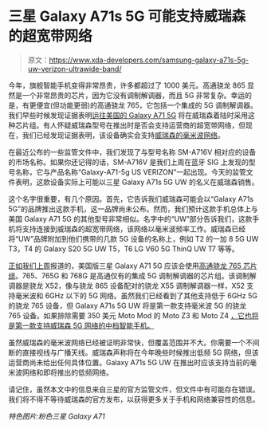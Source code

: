 # 三星 Galaxy A71s 5G 可能支持威瑞森的超宽带网络

> 原文：<https://www.xda-developers.com/samsung-galaxy-a71s-5g-uw-verizon-ultrawide-band/>

今年，旗舰智能手机变得非常昂贵，许多都超过了 1000 美元。高通骁龙 865 显然是一个非常昂贵的芯片，因为它没有调制解调器，而且 5G 非常复杂。幸运的是，有更便宜(但功能更弱)的高通骁龙 765，它包括一个集成的 5G 调制解调器。我们早些时候发现证据表明[运往美国的 Galaxy A71 5G](https://www.xda-developers.com/samsung-galaxy-a01-a11-a21-a51-galaxy-a51-5g-a71-5g-us-market/) 将在威瑞森着陆时采用这种芯片组。有人怀疑威瑞森型号在推出时是否会支持运营商的超宽带网络，但现在，我们已经发现证据表明，该设备确实会支持[威瑞森的毫米波网络](https://www.xda-developers.com/verizon-5g-network-cities/)。

在最近公布的一些监管文件中，我们发现了与型号名称 SM-A716V 相对应的设备的市场名称。如果你还记得的话，SM-A716V 是我们上周在蓝牙 SIG 上发现的型号名称，它与产品名称“Galaxy-A71-5g US VERIZON”一起出现。今天的监管文件表明，这款设备实际上可能以三星 Galaxy A71s 5G UW 的名义在威瑞森销售。

这个名字很重要，有几个原因。首先，它告诉我们威瑞森可能会以“Galaxy A71s 5G”的品牌推出这款手机，这一品牌尚未公布。然而，我们预计这款手机总体上与美国 Galaxy A71 5G 的其他型号非常相似。名字中的“UW”部分告诉我们，这款手机将支持连接到威瑞森的超宽带网络，该网络以毫米波频率工作。威瑞森已经将“UW”品牌附加到他们携带的几款 5G 设备的名称上，例如 T2 的一加 8 5G UW T3，T4 的 Galaxy S20 5G UW T5，T6 LG V60 5G ThinQ UW T7 等等。

[正如我们上周](https://www.xda-developers.com/verizon-samsung-galaxy-a71-5g-qualcomm-snapdragon-765/)报道的，美国版三星 Galaxy A71 5G 应该会使用[高通骁龙 765 芯片组](https://www.xda-developers.com/qualcomm-snapdragon-765-processor-specifications-features/)。765、765G 和 768G 是高通仅有的集成 5G 调制解调器的芯片组。该调制解调器是骁龙 X52，像与骁龙 865 设备配对的骁龙 X55 调制解调器一样，X52 支持毫米波和 6GHz 以下的 5G 网络。虽然我们已经看到了其他支持低于 6GHz 5G 的骁龙 765 设备，但 Galaxy A71s 5G UW 将是第一款支持毫米波 5G 的骁龙 765 设备。如果排除需要 350 美元 Moto Mod 的 Moto Z3 和 Moto Z4 [，它也将是第一款支持威瑞森 5G 网络的中档智能手机。](https://www.xda-developers.com/verizon-moto-z3-5g-moto-mod-pre-order/)

虽然威瑞森的毫米波网络已经被证明非常快，但覆盖范围并不大。你需要一个不间断的直接视线与广播天线。威瑞森声称将在今年晚些时候推出低频 5G 网络，但该运营商尚未给出任何具体位置。Galaxy A71s 5G UW 在推出时应该支持当前的毫米波网络和即将推出的低频网络。

请记住，虽然本文中的信息来自三星的官方监管文件，但文件中有可能存在错误。我们将不得不等待威瑞森的官方发布，以获得更多关于手机和网络兼容性的信息。

*特色图片:粉色三星 Galaxy A71*